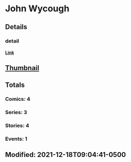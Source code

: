 # John  Wycough 
## Details
### detail
#### [Link](http://marvel.com/comics/creators/13994/john_wycough?utm_campaign=apiRef&utm_source=225578a89fc76f3d20fbffda5d17a88d)
## [Thumbnail](http://i.annihil.us/u/prod/marvel/i/mg/b/40/image_not_available.jpg)
## Totals
### Comics: 4
### Series: 3
### Stories: 4
### Events: 1
## Modified: 2021-12-18T09:04:41-0500